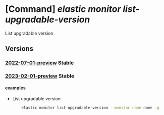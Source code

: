 # [Command] _elastic monitor list-upgradable-version_

List upgradable version

## Versions

### [2022-07-01-preview](/Resources/mgmt-plane/L3N1YnNjcmlwdGlvbnMve30vcmVzb3VyY2Vncm91cHMve30vcHJvdmlkZXJzL21pY3Jvc29mdC5lbGFzdGljL21vbml0b3JzL3t9L2xpc3R1cGdyYWRhYmxldmVyc2lvbnM=/2022-07-01-preview.xml) **Stable**

<!-- mgmt-plane /subscriptions/{}/resourcegroups/{}/providers/microsoft.elastic/monitors/{}/listupgradableversions 2022-07-01-preview -->

### [2023-02-01-preview](/Resources/mgmt-plane/L3N1YnNjcmlwdGlvbnMve30vcmVzb3VyY2Vncm91cHMve30vcHJvdmlkZXJzL21pY3Jvc29mdC5lbGFzdGljL21vbml0b3JzL3t9L2xpc3R1cGdyYWRhYmxldmVyc2lvbnM=/2023-02-01-preview.xml) **Stable**

<!-- mgmt-plane /subscriptions/{}/resourcegroups/{}/providers/microsoft.elastic/monitors/{}/listupgradableversions 2023-02-01-preview -->

#### examples

- List upgradable version
    ```bash
        elastic monitor list-upgradable-version --monitor-name name -g rg
    ```
